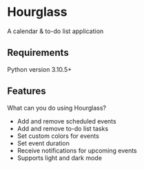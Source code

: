 # Hourglass
A calendar & to-do list application

## Requirements
Python version 3.10.5+

## Features
What can you do using Hourglass?
- Add and remove scheduled events
- Add and remove to-do list tasks
- Set custom colors for events
- Set event duration
- Receive notifications for upcoming events
- Supports light and dark mode